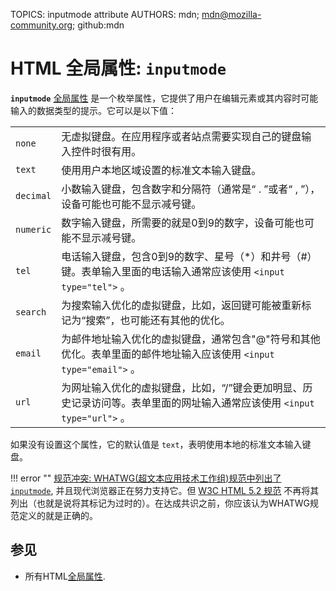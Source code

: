 TOPICS: inputmode attribute
AUTHORS: mdn; mdn@mozilla-community.org; github:mdn

# HTML 全局属性: `inputmode`

**`inputmode`** [全局属性](/zh-hans/webfrontend/HTML_Global_Attributes) 是一个枚举属性，它提供了用户在编辑元素或其内容时可能输入的数据类型的提示。它可以是以下值：

|  |  |
| :--- | :--- |
| `none` | 无虚拟键盘。在应用程序或者站点需要实现自己的键盘输入控件时很有用。
| `text` | 使用用户本地区域设置的标准文本输入键盘。
| `decimal` | 小数输入键盘，包含数字和分隔符（通常是“ . ”或者“ , ”），设备可能也可能不显示减号键。
| `numeric` | 数字输入键盘，所需要的就是0到9的数字，设备可能也可能不显示减号键。
| `tel` | 电话输入键盘，包含0到9的数字、星号（*）和井号（#）键。表单输入里面的电话输入通常应该使用 `<input type="tel">` 。
| `search` | 为搜索输入优化的虚拟键盘，比如，返回键可能被重新标记为“搜索”，也可能还有其他的优化。
| `email` | 为邮件地址输入优化的虚拟键盘，通常包含"@"符号和其他优化。表单里面的邮件地址输入应该使用 `<input type="email">` 。
| `url` | 为网址输入优化的虚拟键盘，比如，“/”键会更加明显、历史记录访问等。表单里面的网址输入通常应该使用 `<input type="url">` 。

如果没有设置这个属性，它的默认值是 `text`，表明使用本地的标准文本输入键盘。

!!! error ""
    [规范冲突: WHATWG(超文本应用技术工作组)规范中列出了 `inputmode`](https://html.spec.whatwg.org/multipage/interaction.html#attr-inputmode),
    并且现代浏览器正在努力支持它。但 [W3C HTML 5.2 规范](https://www.w3.org/TR/html52/index.html#contents) 不再将其列出（也就是说将其标记为过时的）。在达成共识之前，你应该认为WHATWG规范定义的就是正确的。

## 参见

- 所有HTML[全局属性](/zh-hans/webfrontend/HTML_Global_Attributes).
